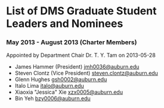 # List of DMS Graduate Student Leaders and Nominees

### May 2013 - August 2013 (Charter Members)

Appointed by Department Chair Dr. T. Y. Tam on 2013-05-28

* James Hammer (President) <jmh0036@auburn.edu>
* Steven Clontz (Vice President) <steven.clontz@auburn.edu>
* Glenn Hughes <gsh0002@auburn.edu>
* Italo Lima <italo@auburn.edu>
* Xiaoxia "Jessica" Xie <xzx0005@auburn.edu>
* Bin Yeh <bzy0006@auburn.edu>
